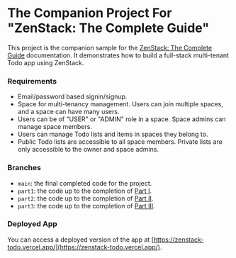# The Companion Project For "ZenStack: The Complete Guide"

This project is the companion sample for the [ZenStack: The Complete Guide](the-complete-guide) documentation. It demonstrates how to build a full-stack multi-tenant Todo app using ZenStack.

### Requirements

-   Email/password based signin/signup.
-   Space for multi-tenancy management. Users can join multiple spaces, and a space can have many users.
-   Users can be of "USER" or "ADMIN" role in a space. Space admins can manage space members.
-   Users can manage Todo lists and items in spaces they belong to.
-   Public Todo lists are accessible to all space members. Private lists are only accessible to the owner and space admins.

### Branches

-   `main`: the final completed code for the project.
-   `part1`: the code up to the completion of [Part I](/docs/the-complete-guide/part1/).
-   `part2`: the code up to the completion of [Part II](/docs/the-complete-guide/part2/).
-   `part3`: the code up to the completion of [Part III](/docs/the-complete-guide/part3/).

### Deployed App

You can access a deployed version of the app at [https://zenstack-todo.vercel.app/](https://zenstack-todo.vercel.app/).
